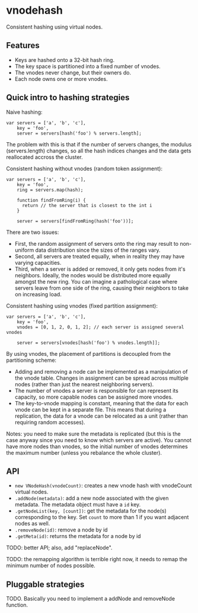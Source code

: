 # vnodehash

Consistent hashing using virtual nodes.

## Features

- Keys are hashed onto a 32-bit hash ring.
- The key space is partitioned into a fixed number of vnodes.
- The vnodes never change, but their owners do.
- Each node owns one or more vnodes.

## Quick intro to hashing strategies

Naive hashing:

    var servers = ['a', 'b', 'c'],
        key = 'foo',
        server = servers[hash('foo') % servers.length];

The problem with this is that if the number of servers changes, the modulus (servers.length) changes, so all the hash indices changes and the data gets reallocated accross the cluster.

Consistent hashing without vnodes (random token assignment):

    var servers = ['a', 'b', 'c'],
        key = 'foo',
        ring = servers.map(hash);

        function findFromRing(i) {
          return // the server that is closest to the int i
        }

        server = servers[findFromRing(hash('foo'))];

There are two issues:

- First, the random assignment of servers onto the ring may result to non-uniform data distribution since the sizes of the ranges vary.
- Second, all servers are treated equally, when in reality they may have varying capacities.
- Third, when a server is added or removed, it only gets nodes from it's neighbors. Ideally, the nodes would be distributed more equally amongst the new ring. You can imagine a pathological case where servers leave from one side of the ring, causing their neighbors to take on increasing load.

Consistent hashing using vnodes (fixed partition assignment):

    var servers = ['a', 'b', 'c'],
        key = 'foo',
        vnodes = [0, 1, 2, 0, 1, 2]; // each server is assigned several vnodes

        server = servers[vnodes[hash('foo') % vnodes.length]];

By using vnodes, the placement of partitions is decoupled from the partitioning scheme:

- Adding and removing a node can be implemented as a manipulation of the vnode table. Changes in assignment can be spread across multiple nodes (rather than just the nearest neighboring servers).
- The number of vnodes a server is responsible for can represent its capacity, so more capable nodes can be assigned more vnodes.
- The key-to-vnode mapping is constant, meaning that the data for each vnode can be kept in a separate file. This means that during a replication, the data for a vnode can be relocated as a unit (rather than requiring random accesses).

Notes: you need to make sure the metadata is replicated (but this is the case anyway since you need to know which servers are active). You cannot have more nodes than vnodes, so the initial number of vnodes determines the maximum number (unless you rebalance the whole cluster).

## API

- `new VNodeHash(vnodeCount)`: creates a new vnode hash with vnodeCount virtual nodes.
- `.addNode(metadata)`: add a new node associated with the given metadata. The metadata object must have a `id` key.
- `.getNodeList(key, [count])`: get the metadata for the node(s) corresponding to the key. Set `count` to more than 1 if you want adjacent nodes as well.
- `.removeNode(id)`: remove a node by id
- `.getMeta(id)`: returns the metadata for a node by id

TODO: better API; also, add "replaceNode".

TODO: the remapping algorithm is terrible right now, it needs to remap the minimum number of nodes possible.

## Pluggable strategies

TODO. Basically you need to implement a addNode and removeNode function.
